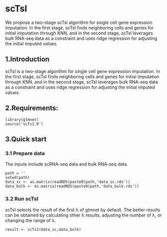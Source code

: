 # scTsI
We propose a two-stage scTsI algorithm for single cell gene expression imputation.  In the first stage, scTsI finds neighboring cells and genes for initial imputation through KNN, and in the second stage, scTsI leverages bulk RNA-seq data as a constraint and uses ridge regression for adjusting the initial imputed values.

## 1.Introduction
scTsI is a two-stage algorithm for single cell gene expression imputation.  In the first stage, scTsI finds neighboring cells and genes for initial imputation through KNN, and in the second stage, scTsI leverages bulk RNA-seq data as a constraint and uses ridge regression for adjusting the initial imputed values.

## 2.Requirements:
    library(glmnet)
    source('scTsI.R')
## 3.Quick start
### 3.1 Prepare data
The inputs include scRNA-seq data and bulk RNA-seq data. 

    path = ''
    setwd(path)
    data_sc <- as.matrix(readRDS(paste0(path,'data_sc.rds'))
    data_bulk <- as.matrix(readRDS(paste0(path,'data_bulk.rds'))
### 3.2 Run scTsI
scTsI selects the result of the first λ of glmnet by default. 
The better results can be obtained by calculating other λ results, adjusting the number of λ, or changing the range of λ.

    result <- scTsI(data_sc,data_bulk)
